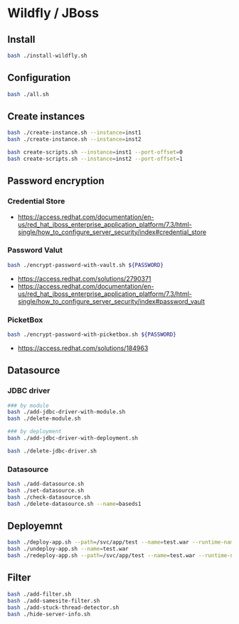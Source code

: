 # Wildfly / JBoss

## Install

```bash
bash ./install-wildfly.sh
```

## Configuration

```bash
bash ./all.sh
```

## Create instances

```bash
bash ./create-instance.sh --instance=inst1
bash ./create-instance.sh --instance=inst2

bash create-scripts.sh --instance=inst1 --port-offset=0
bash create-scripts.sh --instance=inst2 --port-offset=1
```

## Password encryption

### Credential Store

- https://access.redhat.com/documentation/en-us/red_hat_jboss_enterprise_application_platform/7.3/html-single/how_to_configure_server_security/index#credential_store

### Password Valut

```bash
bash ./encrypt-password-with-vault.sh ${PASSWORD}
```

- https://access.redhat.com/solutions/2790371
- https://access.redhat.com/documentation/en-us/red_hat_jboss_enterprise_application_platform/7.3/html-single/how_to_configure_server_security/index#password_vault

### PicketBox

```bash
bash ./encrypt-password-with-picketbox.sh ${PASSWORD}
```

- https://access.redhat.com/solutions/184963

## Datasource

### JDBC driver

```bash
### by module
bash ./add-jdbc-driver-with-module.sh
bash ./delete-module.sh

### by deployment
bash ./add-jdbc-driver-with-deployment.sh

bash ./delete-jdbc-driver.sh
```

### Datasource

```bash
bash ./add-datasource.sh
bash ./set-datasource.sh
bash ./check-datasource.sh
bash ./delete-datasource.sh --name=baseds1
```

## Deployemnt

```bash
bash ./deploy-app.sh --path=/svc/app/test --name=test.war --runtime-name=test.war
bash ./undeploy-app.sh --name=test.war
bash ./redeploy-app.sh --path=/svc/app/test --name=test.war --runtime-name=test.war
```

## Filter

```bash
bash ./add-filter.sh
bash ./add-samesite-filter.sh
bash ./add-stuck-thread-detector.sh
bash ./hide-server-info.sh
```
